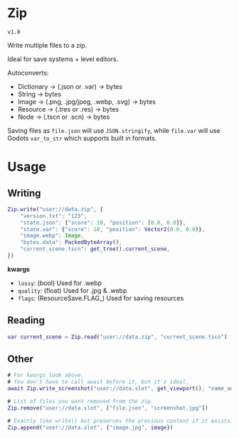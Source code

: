# Zip
`v1.0`

Write multiple files to a zip.

Ideal for save systems + level editors. 

Autoconverts:
- Dictionary -> (.json or .var) -> bytes
- String -> bytes
- Image -> (.png, .jpg/jpeg, .webp, .svg) -> bytes
- Resource -> (.tres or .res) -> bytes
- Node -> (.tscn or .scn) -> bytes

Saving files as `file.json` will use `JSON.stringify`, while `file.var` will use Godots `var_to_str` which supports built in formats.

# Usage
## Writing
```gd
Zip.write("user://data.zip", {
	"version.txt": "123",
	"state.json": {"score": 10, "position": [0.0, 0.0]},
	"state.var": {"score": 10, "position": Vector2(0.0, 0.0)},
	"image.webp": Image,
	"bytes.data": PackedByteArray(),
	"current_scene.tscn": get_tree().current_scene,
})
```
**kwargs**
- `lossy`: (bool) Used for .webp
- `quality`: (float) Used for .jpg & .webp
- `flags`: (ResourceSave.FLAG_) Used for saving resources

## Reading
```gd
var current_scene = Zip.read("user://data.zip", "current_scene.tscn")
```
## Other
```gd
# For kwargs look above.
# You don't have to call await before it, but it's ideal.
await Zip.write_screenshot("user://data.slot", get_viewport(), "name_and_ext.jpeg", shrink, kwargs)

# List of files you want removed from the zip.
Zip.remove("user://data.slot", ["file.json", "screenshot.jpg"])

# Exactly like write() but preserves the previous content if it exists.
Zip.append("user://data.slot", {"image.jpg", image})
```
